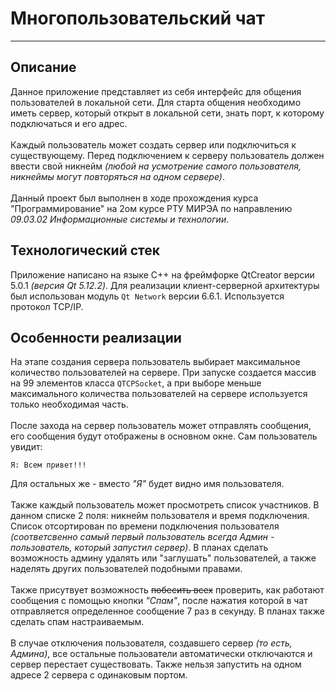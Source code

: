 # Многопользовательский чат
---
## Описание
Данное приложение представляет из себя интерфейс для общения пользователей в локальной сети. Для старта общения необходимо иметь сервер, который открыт в локальной сети, знать порт, к которому подключаться и его адрес.<br><br>
Каждый пользователь может создать сервер или подключиться к существующему. Перед подключением к серверу пользователь должен ввести свой никнейм *(любой на усмотрение самого пользователя, никнеймы могут повторяться на одном сервере)*.<br><br>
Данный проект был выполнен в ходе прохождения курса "Программирование" на 2ом курсе РТУ МИРЭА по направлению *09.03.02 Информационные системы и технологии*.<br>
## Технологический стек
Приложение написано на языке C++ на фреймфорке QtCreator версии 5.0.1 *(версия Qt 5.12.2)*. Для реализации клиент-серверной архитектуры был использован модуль `Qt Network` версии 6.6.1. Используется протокол TCP/IP.<br>
## Особенности реализации
На этапе создания сервера пользователь выбирает максимальное количество пользователей на сервере. При запуске создается массив на 99 элементов класса `QTCPSocket`, а при выборе меньше максимального количества пользователей на сервере используется только необходимая часть.<br><br>
После захода на сервер пользователь может отправлять сообщения, его сообщения будут отображены в основном окне. Сам пользователь увидит:
```
Я: Всем привет!!!
```
Для остальных же - вместо *"Я"* будет видно имя пользователя.<br><br>
Также каждый пользователь может просмотреть список участников. В данном списке 2 поля: никнейм пользователя и время подключения. Список отсортирован по времени подключения пользователя *(соответсвенно самый первый пользователь всегда Админ - пользователь, который запустил сервер)*. В планах сделать возможность админу удалять или "заглушать" пользователей, а также наделять других пользователей подобными правами.<br><br>
Также присутвует возможность ~~побесить всех~~ проверить, как работают сообщения с помощью кнопки *"Спам"*, после нажатия которой в чат отправляется определенное сообщение 7 раз в секунду. В планах также сделать спам настраиваемым.<br><br>
В случае отключения пользователя, создавшего сервер *(то есть, Админа)*, все остальные пользователи автоматически отключаются и сервер перестает существовать. Также нельзя запустить на одном адресе 2 сервера с одинаковым портом.<br><br>

